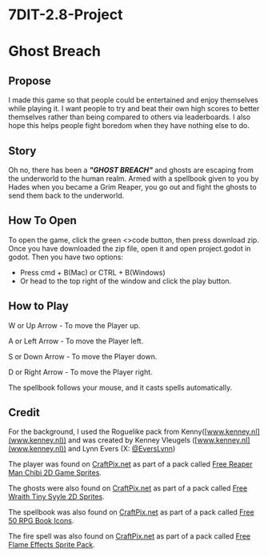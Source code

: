 # 7DIT-2.8-Project

# Ghost Breach


## Propose
I made this game so that people could be entertained and enjoy themselves while playing it. I want people to try and beat their own high scores to better themselves rather than being compared to others via leaderboards. I also hope this helps people fight boredom when they have nothing else to do.

## Story
Oh no, there has been a ***"GHOST BREACH"*** and ghosts are escaping from the underworld to the human realm. Armed with a spellbook given to you by Hades when you became a Grim Reaper, you go out and fight the ghosts to send them back to the underworld.

## How To Open
To open the game, click the green <>code button, then press download zip. Once you have downloaded the zip file, open it and open project.godot in godot. Then you have two options:
- Press cmd + B(Mac) or CTRL + B(Windows)
- Or head to the top right of the window and click the play button.

## How to Play
W or Up Arrow - To move the Player up.

A or Left Arrow - To move the Player left.

S or Down Arrow - To move the Player down.

D or Right Arrow - To move the Player right.

The spellbook follows your mouse, and it casts spells automatically.

## Credit
For the background, I used the Roguelike pack from Kenny([www.kenney.nl](www.kenney.nl)) and was created by Kenney Vleugels ([www.kenney.nl](www.kenney.nl)) and Lynn Evers (X: [@EversLynn](https://twitter.com/everslynn))

The player was found on [CraftPix.net](craftpix.net) as part of a pack called [Free Reaper Man Chibi 2D Game Sprites](https://craftpix.net/freebies/free-reaper-man-chibi-2d-game-sprites/?num=1&count=94&sq=reaper%20man&pos=4).

The ghosts were also found on [CraftPix.net](craftpix.net) as part of a pack called [Free Wraith Tiny Syyle 2D Sprites](https://craftpix.net/freebies/free-wraith-tiny-style-2d-sprites/?num=1&count=3&sq=wraith&pos=2).

The spellbook was also found on [CraftPix.net](craftpix.net) as part of a pack called [Free 50 RPG Book Icons](https://craftpix.net/freebies/free-50-rpg-book-icons/?num=1&count=46&sq=spell%20book&pos=10).

The fire spell was also found on [CraftPix.net](craftpix.net) as part of a pack called [Free Flame Effects Sprite Pack](https://craftpix.net/freebies/free-flame-effects-sprite-pack/?num=1&count=21&sq=flame&pos=13).
